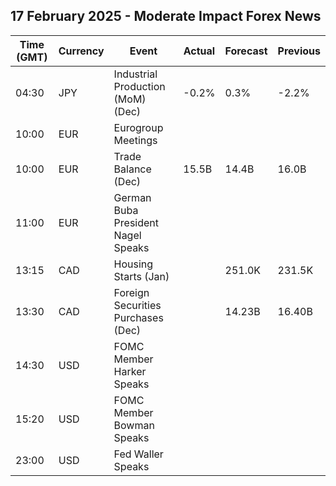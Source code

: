 ## 17 February 2025 - Moderate Impact Forex News

| Time (GMT) | Currency | Event | Actual | Forecast | Previous |
|------|----------|-------|--------|----------|----------|
| 04:30 | JPY | Industrial Production (MoM) (Dec) | -0.2% | 0.3% | -2.2% |
| 10:00 | EUR | Eurogroup Meetings |  |  |  |
| 10:00 | EUR | Trade Balance (Dec) | 15.5B | 14.4B | 16.0B |
| 11:00 | EUR | German Buba President Nagel Speaks |  |  |  |
| 13:15 | CAD | Housing Starts (Jan) |  | 251.0K | 231.5K |
| 13:30 | CAD | Foreign Securities Purchases (Dec) |  | 14.23B | 16.40B |
| 14:30 | USD | FOMC Member Harker Speaks |  |  |  |
| 15:20 | USD | FOMC Member Bowman Speaks |  |  |  |
| 23:00 | USD | Fed Waller Speaks |  |  |  |
